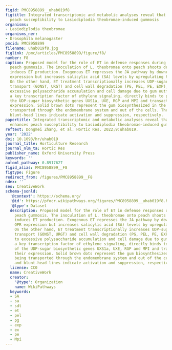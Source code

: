 ```yaml
---
figid: PMC8958899__uhab019f8
figtitle: Integrated transcriptomic and metabolic analyses reveal that ethylene enhances
  peach susceptibility to Lasiodiplodia theobromae-induced gummosis
organisms:
- Lasiodiplodia theobromae
organisms_ner:
- Drosophila melanogaster
pmcid: PMC8958899
filename: uhab019f8.jpg
figlink: /pmc/articles/PMC8958899/figure/f8/
number: F8
caption: Proposed model for the role of ET in defense responses during L. theobromae-induced
  peach gummosis. The inoculation of L. theobromae onto peach shoots dramatically
  induces ET production. Exogenous ET represses the JA pathway by downregulating OPR
  expression but increases salicylic acid (SA) levels by upregulating PAL expression.
  On the other hand, ET treatment transcriptionally increases UDP-sugar metabolism,
  transport (GONST, URGT) and cell wall degradation (PG, PEL, PE, EXP), leading to
  excessive polysaccharide accumulation and cell damage due to gum outflow. EIL1,
  a key transcription factor of ethylene signaling, directly binds to promoters of
  the UDP-sugar biosynthetic genes UXS1a, UXE, RGP and MPI and transactivates their
  expression. Solid brown dots represent the gum biosynthesized in the Golgi being
  transported through the endomembrane system and out of the cells. The arrows and
  blunt-head lines indicate activation and suppression, respectively.
papertitle: Integrated transcriptomic and metabolic analyses reveal that ethylene
  enhances peach susceptibility to Lasiodiplodia theobromae-induced gummosis.
reftext: Dongmei Zhang, et al. Hortic Res. 2022;9:uhab019.
year: '2022'
doi: 10.1093/hr/uhab019
journal_title: Horticulture Research
journal_nlm_ta: Hortic Res
publisher_name: Oxford University Press
keywords: ''
automl_pathway: 0.8917627
figid_alias: PMC8958899__F8
figtype: Figure
redirect_from: /figures/PMC8958899__F8
ndex: ''
seo: CreativeWork
schema-jsonld:
  '@context': https://schema.org/
  '@id': https://pfocr.wikipathways.org/figures/PMC8958899__uhab019f8.html
  '@type': Dataset
  description: Proposed model for the role of ET in defense responses during L. theobromae-induced
    peach gummosis. The inoculation of L. theobromae onto peach shoots dramatically
    induces ET production. Exogenous ET represses the JA pathway by downregulating
    OPR expression but increases salicylic acid (SA) levels by upregulating PAL expression.
    On the other hand, ET treatment transcriptionally increases UDP-sugar metabolism,
    transport (GONST, URGT) and cell wall degradation (PG, PEL, PE, EXP), leading
    to excessive polysaccharide accumulation and cell damage due to gum outflow. EIL1,
    a key transcription factor of ethylene signaling, directly binds to promoters
    of the UDP-sugar biosynthetic genes UXS1a, UXE, RGP and MPI and transactivates
    their expression. Solid brown dots represent the gum biosynthesized in the Golgi
    being transported through the endomembrane system and out of the cells. The arrows
    and blunt-head lines indicate activation and suppression, respectively.
  license: CC0
  name: CreativeWork
  creator:
    '@type': Organization
    name: WikiPathways
  keywords:
  - SA
  - sa
  - sdt
  - et
  - pel
  - pg
  - exp
  - ex
  - pe
  - Mpi
---
```

